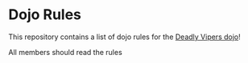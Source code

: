 Dojo Rules
==========

This repository contains a list of dojo rules for the [Deadly Vipers dojo](https://github.com/deadlyvipers)!

All members should read the rules
